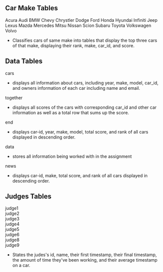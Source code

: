 Car Make Tables
--------
Acura
Audi
BMW
Chevy
Chrystler
Dodge
Ford
Honda
Hyundai
Infiniti
Jeep
Lexus
Mazda
Mercedes
Mitsu
Nissan
Scion
Subaru
Toyota
Volkswagen
Volvo

- Classifies cars of same make into tables that display the top three cars of that make, displaying their rank, make, car_id, and score.


Data Tables
----------------
cars
- displays all information about cars, including year, make, model, car_id, and owners information of each car including name and email.

together
- displays all scores of the cars with corresponding car_id and other car information as well as a total row that sums up the score.

end
- displays car-id, year, make, model, total score, and rank of all cars displayed in descending order.

data
- stores all information being worked with in the assignment

news
- displays car-id, make,  total score, and rank of all cars displayed in descending order.

Judges Tables
-----------------
judge1   
judge2  
judge3  
judge4  
judge5  
judge6  
judge8  
judge9  
- States the judes's id, name, their first timestamp, their final timestamp, the amount of time they've been working, and their average timestamp on a car.
